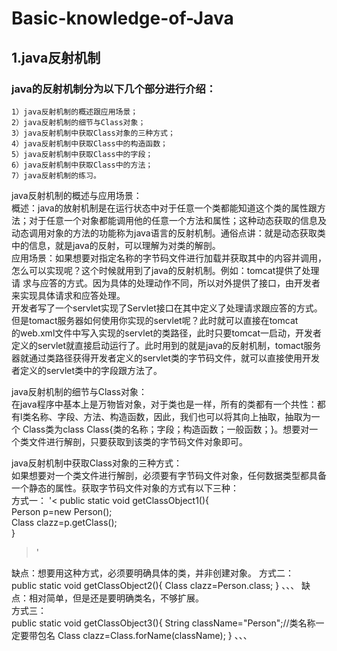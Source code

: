 # Basic-knowledge-of-Java
## 1.java反射机制
  ### java的反射机制分为以下几个部分进行介绍：
    1）java反射机制的概述跟应用场景；
    2）java反射机制的细节与Class对象；
    3）java反射机制中获取Class对象的三种方式；
    4）java反射机制中获取Class中的构造函数；
    5）java反射机制中获取Class中的字段；
    6）java反射机制中获取Class中的方法；
    7）java反射机制的练习。
    
  java反射机制的概述与应用场景：  
  概述：java的放射机制是在运行状态中对于任意一个类都能知道这个类的属性跟方法；对于任意一个对象都能调用他的任意一个方法和属性；这种动态获取的信息及  动态调用对象的方法的功能称为java语言的反射机制。通俗点讲：就是动态获取类中的信息，就是java的反射，可以理解为对类的解剖。  
  应用场景：如果想要对指定名称的字节码文件进行加载并获取其中的内容并调用，怎么可以实现呢？这个时候就用到了java的反射机制。例如：tomcat提供了处理请  求与应答的方式。因为具体的处理动作不同，所以对外提供了接口，由开发者来实现具体请求和应答处理。  
  开发者写了一个servlet实现了Servlet接口在其中定义了处理请求跟应答的方式。但是tomact服务器如何使用你实现的servlet呢？此时就可以直接在tomcat  
  的web.xml文件中写入实现的servlet的类路径，此时只要tomcat一启动，开发者定义的servlet就直接启动运行了。此时用到的就是java的反射机制，tomact服务  器就通过类路径获得开发者定义的servlet类的字节码文件，就可以直接使用开发者定义的servlet类中的字段跟方法了。  
  
  java反射机制的细节与Class对象：    
  在java程序中基本上是万物皆对象，对于类也是一样，所有的类都有一个共性：都有l类名称、字段、方法、构造函数，因此，我们也可以将其向上抽取，抽取为一个   Class类为class Class{类的名称；字段；构造函数；一般函数；}。想要对一个类文件进行解剖，只要获取到该类的字节码文件对象即可。  
  
  java反射机制中获取Class对象的三种方式：  
  如果想要对一个类文件进行解剖，必须要有字节码文件对象，任何数据类型都具备一个静态的属性。获取字节码文件对象的方式有以下三种：  
  方式一：
 '< 
  public static void getClassObject1(){  
    Person p=new Person();  
    Class clazz=p.getClass();  
  }
  >'
  
  缺点：想要用这种方式，必须要明确具体的类，并非创建对象。
  方式二：  
  public static void getClassObject2(){
    Class clazz=Person.class;
  }
  、、、
  缺点：相对简单，但是还是要明确类名，不够扩展。  
  方式三：  
  public static void getClassObject3(){
    String className="Person";//类名称一定要带包名
    Class clazz=Class.forName(className);
  }
  、、、
  
    
